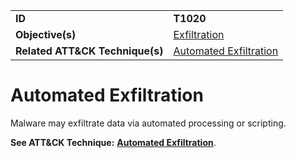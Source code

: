 |||
|---------|------------------------|
|**ID**|**T1020**|
|**Objective(s)**| [Exfiltration](https://github.com/MAECProject/malware-behaviors/tree/master/exfiltration)|
|**Related ATT&CK Technique(s)**|[Automated Exfiltration](https://attack.mitre.org/techniques/T1020/)|


Automated Exfiltration
======================
Malware may exfiltrate data via automated processing or scripting.

**See ATT&CK Technique:** [**Automated Exfiltration**](https://attack.mitre.org/techniques/T1020/).